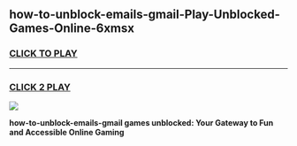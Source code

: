 
## how-to-unblock-emails-gmail-Play-Unblocked-Games-Online-6xmsx
<h3>
<a href="https://premium76.site?title=how-to-unblock-emails-gmail&ref=25A">CLICK TO PLAY</a></h3>
<hr>

<h3>
<a href="https://premium76.site?title=how-to-unblock-emails-gmail&ref=25A">CLICK 2 PLAY</a>
  
</h3>

<a href="https://premium76.site?title=how-to-unblock-emails-gmail&ref=25A"><img src="https://clearcache.store/games.png"></a>


**how-to-unblock-emails-gmail games unblocked: Your Gateway to Fun and Accessible Online Gaming**
